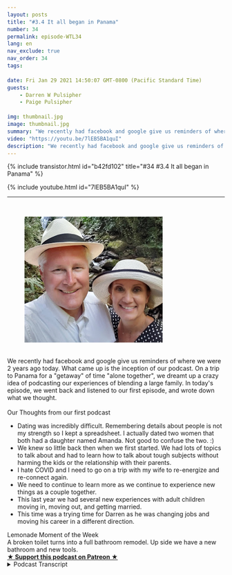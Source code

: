 ```yaml
---
layout: posts
title: "#3.4 It all began in Panama"
number: 34
permalink: episode-WTL34
lang: en
nav_exclude: true
nav_order: 34
tags:

date: Fri Jan 29 2021 14:50:07 GMT-0800 (Pacific Standard Time)
guests:
    - Darren W Pulsipher
    - Paige Pulsipher

img: thumbnail.jpg
image: thumbnail.jpg
summary: "We recently had facebook and google give us reminders of where we were 2 years ago today. What came up is the inception of our podcast. On a trip to Panama for a getaway of time alone together, we dreamt up a crazy idea of podcasting our experiences of blending a large family. In today's episode, we went back and listened to our first episode, and wrote down what we thought."
video: "https://youtu.be/7lEB5BA1quI"
description: "We recently had facebook and google give us reminders of where we were 2 years ago today. What came up is the inception of our podcast. On a trip to Panama for a getaway of time alone together, we dreamt up a crazy idea of podcasting our experiences of blending a large family. In today's episode, we went back and listened to our first episode, and wrote down what we thought."
---
```


<div>
{% include transistor.html id="b42fd102" title="#34 #3.4 It all began in Panama" %}

{% include youtube.html id="7lEB5BA1quI" %}
</div>

---

<html><head></head><body><div>&nbsp;</div><div><figure data-trix-attachment="{&quot;contentType&quot;:&quot;image&quot;,&quot;height&quot;:291,&quot;url&quot;:&quot;https://1.bp.blogspot.com/-SnUJxnJf3lU/YBISsP9LeNI/AAAAAAAFYi0/Xm3L6-hhKIIpcrsx4hHZx-5SBgTH_Q2vwCNcBGAsYHQ/s320/panama.jpg&quot;,&quot;width&quot;:320}" data-trix-content-type="image" class="attachment attachment--preview"><img src="./image0.jpg" width="320" height="291"><figcaption class="attachment__caption"></figcaption></figure></div><div><br></div><div>We recently had facebook and google give us reminders of where we were 2 years ago today. What came up is the inception of our podcast. On a trip to Panama for a "getaway" of time "alone together", we dreamt up a crazy idea of podcasting our experiences of blending a large family. In today's episode, we went back and listened to our first episode, and wrote down what we thought.</div><div><br></div><div>Our Thoughts from our first podcast</div><ul><li>Dating was incredibly difficult. Remembering details about people is not my strength so I kept a spreadsheet. I actually dated two women that both had a daughter named Amanda. Not good to confuse the two. :)</li><li>We knew so little back then when we first started. We had lots of topics to talk about and had to learn how to talk about tough subjects without harming the kids or the relationship with their parents.</li><li>I hate COVID and I need to go on a trip with my wife to re-energize and re-connect again.</li><li>We need to continue to learn more as we continue to experience new things as a couple together.</li><li>This last year we had several new experiences with adult children moving in, moving out, and getting married.</li><li>This time was a trying time for Darren as he was changing jobs and moving his career in a different direction.</li></ul><div>Lemonade Moment of the Week</div><div>A broken toilet turns into a full bathroom remodel. Up side we have a new bathroom and new tools.</div>
<strong>
  <a href="https://www.patreon.com/wheresthelemonade" target="_donate" rel="payment" title="★ Support this podcast on Patreon ★">★ Support this podcast on Patreon ★</a>
</strong></body></html>

<details>
<summary> Podcast Transcript </summary>

<p></p>

</details>
